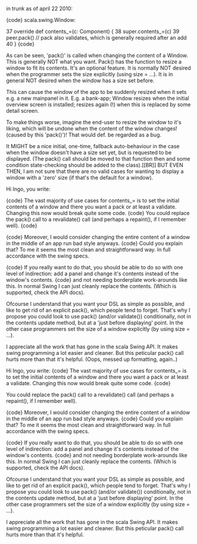 in trunk as of april 22 2010:

{code}
scala.swing.Window:

37  override def contents_=(c: Component) {
38	    super.contents_=(c)
39	    peer.pack() // pack also validates, which is generally required after an add
40	  }
{code}

As can be seen, 'pack()' is called when changing the content of a Window. This is generally NOT what you want. Pack() has the function to resize a window to fit its contents. It's an optional feature. It is normally NOT desired when the programmer sets the size explicitly (using size = ...). It is in general NOT desired when the window has a size set before. 

This can cause the window of the app to be suddenly resized when it sets e.g. a new mainpanel in it. E.g. a bank-app; Window resizes when the initial overview screen is installed; resizes again (!) when this is replaced by some detail screen. 

To make things worse, imagine the end-user to resize the window to it's liking, which will be undone when the content of the window changes! (caused by this 'pack()')! That would def. be regarded as a bug.

It MIGHT be a nice initial, one-time, fallback auto-behaviour in the case when the window doesn't have a size set yet, but is requested to be displayed. (The pack() call should be moved to that function then and some condition state-checking should be added to the class).[[BR]]
BUT EVEN THEN, I am not sure that there are no valid cases for wanting to display a window with a 'zero' size (if that's the default for a window). 

Hi Ingo,
you write:


{code}
The vast majority of use cases for contents_= is to set the initial contents of a window and there you want a pack or at least a validate. Changing this now would break quite some code. 
{code}
You could replace the pack() call to a revalidate() call (and perhaps a repaint(), if I remember well).
{code}

{code}
Moreover, I would consider changing the entire content of a window in the middle of an app run bad style anyways. 
{code}
Could you explain that?
To me it seems the most clean and straightforward way. In full accordance with the swing specs.

{code}
If you really want to do that, you should be able to do so with one level of indirection: add a panel and change it's contents instead of the window's contents.
{code}
and not needing borderplate work-arounds like this.
In normal Swing I can just cleanly replace the contents. (Which is supported, check the API docs).

Ofcourse I understand that you want your DSL as simple as possible, and like to get rid of an explicit pack(), which people tend to forget.
That's why I propose you could look to use pack() (and/or validate()) conditionally, not in the contents update method, but at a 'just before displaying' point.
In the other case programmers set the size of a window explicitly (by using size = ...).

I appreciate all the work that has gone in the scala Swing API. It makes swing programming a lot easier and cleaner. But this peticular pack() call hurts more than that it's helpful. 
(Oops, messed up formatting, again..)

Hi Ingo, you write:
{code}
The vast majority of use cases for contents_= is to set the initial contents of a window and there you want a pack or at least a validate. Changing this now would break quite some code. 
{code}

You could replace the pack() call to a revalidate() call (and perhaps a repaint(), if I remember well).

{code}
Moreover, I would consider changing the entire content of a window in the middle of an app run bad style anyways. 
{code}
Could you explain that?
To me it seems the most clean and straightforward way. In full accordance with the swing specs.

{code}
If you really want to do that, you should be able to do so with one level of indirection: add a panel and change it's contents instead of the window's contents.
{code}
and not needing borderplate work-arounds like this.
In normal Swing I can just cleanly replace the contents. (Which is supported, check the API docs).

Ofcourse I understand that you want your DSL as simple as possible, and like to get rid of an explicit pack(), which people tend to forget.
That's why I propose you could look to use pack() (and/or validate()) conditionally, not in the contents update method, but at a 'just before displaying' point.
In the other case programmers set the size of a window explicitly (by using size = ...).

I appreciate all the work that has gone in the scala Swing API. It makes swing programming a lot easier and cleaner. But this peticular pack() call hurts more than that it's helpful. 
